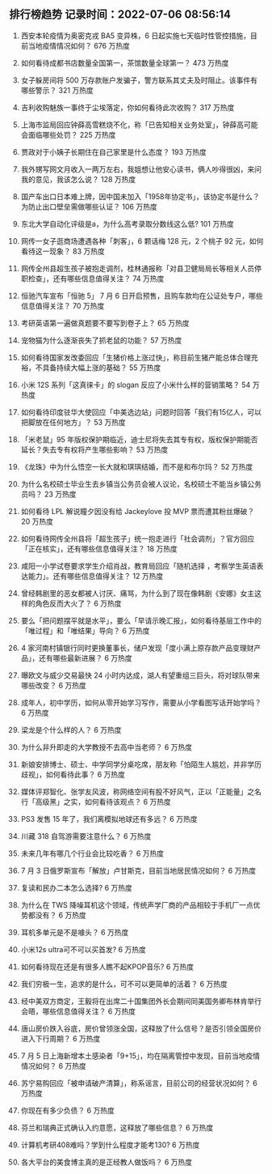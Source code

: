 
## 排行榜趋势 记录时间：2022-07-06 08:56:14
  
  1. 西安本轮疫情为奥密克戎 BA5 变异株，6 日起实施七天临时性管控措施，目前当地疫情情况如何？ 676 万热度
    
  2. 如何看待成都书店数量全国第一，茶馆数量全球第一？ 473 万热度
    
  3. 女子躲房间将 500 万存款账户发骗子，警方联系其丈夫及时阻止。该事件有哪些警示？ 321 万热度
    
  4. 吉利收购魅族一事终于尘埃落定，你如何看待此次收购？ 317 万热度
    
  5. 上海市监局回应钟薛高雪糕烧不化，称「已告知相关业务处室」，钟薛高可能会面临哪些处罚？ 225 万热度
    
  6. 贾政对于小姨子长期住在自己家里是什么态度？ 193 万热度
    
  7. 我外甥写网文月收入一两万左右，我姐想让他安心读书，俩人吵得很凶，来问我的意见，我该怎么说？ 128 万热度
    
  8. 国产车出口日本难上牌，因中国未加入「1958年协定书」，该协定书是什么？为防止出口壁垒需做哪些认证？ 106 万热度
    
  9. 东北大学自动化评级是a，为什么高考录取分数线这么低? 101 万热度
    
  10. 网传一女子逛商场遭遇各种「刺客」，6 颗话梅 128 元，2 个桃子 92 元，如何看待这一现象？ 83 万热度
    
  11. 网传全州县超生孩子被抱走调剂，桂林通报称「对县卫健局局长等相关人员停职检查」，还有哪些信息值得关注？ 74 万热度
    
  12. 恒驰汽车宣布「恒驰 5」 7 月 6 日开启预售，且购车款均在公证处专户，哪些信息值得关注？ 70 万热度
    
  13. 考研英语第一遍做真题要不要写到卷子上？ 65 万热度
    
  14. 宠物猫为什么逐渐丧失了抓老鼠的功能？ 57 万热度
    
  15. 如何看待国家发改委回应「生猪价格上涨过快」，称目前生猪产能总体合理充裕，不具备持续大幅上涨的基础？ 55 万热度
    
  16. 小米 12S 系列「这真徕卡」的 slogan 反应了小米什么样的营销策略？ 54 万热度
    
  17. 如何看待印度驻华大使回应「中美选边站」问题时回答「我们有15亿人，可以把脚放在任何地方」？ 53 万热度
    
  18. 「米老鼠」95 年版权保护期临近，迪士尼将失去其专有权，版权保护期能否延长？失去专有权将产生哪些影响？ 53 万热度
    
  19. 《龙珠》中为什么悟空一长大就和琪琪结婚，而不是和布尔玛？ 52 万热度
    
  20. 为什么名校硕士毕业生去乡镇当公务员会被人议论，名校硕士不能当乡镇公务员吗？ 23 万热度
    
  21. 如何看待 LPL 解说瞳夕因没有给 Jackeylove 投 MVP 票而遭其粉丝爆破？ 20 万热度
    
  22. 如何看待网传全州县将「超生孩子」统一抱走进行「社会调剂」？官方回应「正在核实」，还有哪些信息值得关注？ 18 万热度
    
  23. 咸阳一小学试卷要求学生介绍肖战，教育局回应「随机选择 ，考察学生英语表达能力」。还有哪些信息值得关注？ 12 万热度
    
  24. 曾经韩剧里的恶女都被人讨厌、痛骂，为什么到了现在像韩剧《安娜》女主这样的角色反而大火了？ 6 万热度
    
  25. 要么「把问题摆平就是水平」，要么「早请示晚汇报」，如何看待基层工作中的「唯过程」和「唯结果」导向？ 6 万热度
    
  26. 4 家河南村镇银行同时更换董事长，储户发现「度小满上原存款产品变理财产品」，还有哪些最新进展？ 6 万热度
    
  27. 曝欧文与威少交易最快 24 小时内达成，湖人有望重组三巨头，将对球队带来哪些改变？ 6 万热度
    
  28. 成年人，初中学历，如何从零开始学习写作，需要从小学看图写话开始学吗？ 6 万热度
    
  29. 梁龙是个什么样的人？ 6 万热度
    
  30. 为什么非升即走的大学教授不去高中当老师？ 6 万热度
    
  31. 新娘安排博士、硕士、中学同学分桌吃席，朋友称「怕陌生人尴尬，并非学历歧视」，如何看待此事？ 6 万热度
    
  32. 媒体评郑智化、张学友风波，称网络空间有股不好风气，正以「正能量」之名行「高级黑」之实，如何看待该观点？ 6 万热度
    
  33. PS3 发售 15 年了，我们离模拟地球还有多远？ 6 万热度
    
  34. 川藏 318 自驾游需要注意什么？ 6 万热度
    
  35. 未来几年有哪几个行业会比较吃香？ 6 万热度
    
  36. 7 月 3 日俄罗斯宣布「解放」卢甘斯克，目前当地居民情况如何？ 6 万热度
    
  37. 复读和民办二本怎么选择? 6 万热度
    
  38. 为什么在 TWS 降噪耳机这个领域，传统声学厂商的产品相较于手机厂一点优势都没有？ 6 万热度
    
  39. 耳机多单元是不是噱头？ 6 万热度
    
  40. 小米12s ultra可不可以买首发? 6 万热度
    
  41. 如何看待现在还是有很多人瞧不起KPOP音乐? 6 万热度
    
  42. 我们穷极一生，追求的是什么，可不可以更简单的活着？ 6 万热度
    
  43. 经中美双方商定，王毅将在出席二十国集团外长会期间同美国务卿布林肯举行会晤，哪些信息值得关注？ 6 万热度
    
  44. 唐山房价跌入谷底，房价曾领涨全国，这释放了什么信号？是否引领全国房价进入下行周期？ 6 万热度
    
  45. 7 月 5 日上海新增本土感染者「9+15」，均在隔离管控中发现，目前当地疫情情况如何？ 6 万热度
    
  46. 苏宁易购回应「被申请破产清算」，称系谣言，目前公司的经营状况如何？ 6 万热度
    
  47. 你现在有多少负债？ 6 万热度
    
  48. 芬兰和瑞典正式确认入约意愿，这释放了哪些信息？ 6 万热度
    
  49. 计算机考研408难吗？学到什么程度才能考130? 6 万热度
    
  50. 各大平台的美食博主真的是正经教人做饭吗？ 6 万热度
    